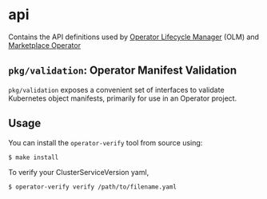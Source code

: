 # api

Contains the API definitions used by [Operator Lifecycle Manager][olm] (OLM) and [Marketplace Operator][marketplace]

## `pkg/validation`: Operator Manifest Validation

`pkg/validation` exposes a convenient set of interfaces to validate Kubernetes object manifests, primarily for use in an Operator project.

[olm]:https://github.com/operator-framework/operator-lifecycle-manager
[marketplace]:https://github.com/operator-framework/operator-marketplace

## Usage

You can install the `operator-verify` tool from source using:

`$ make install`

To verify your ClusterServiceVersion yaml,

`$ operator-verify verify /path/to/filename.yaml`
